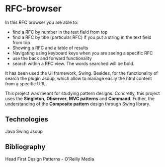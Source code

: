 # RFC-browser

In this RFC browser you are able to:
 * 	find a RFC by number in the text field from top
 * 	find a RFC by title (particular RFC) if you put a string in the text field from top
 * 	Showing a RFC and a table of results
 * 	Navigating using keyboard keys when you are seeing a specific RFC
 * 	use the back and forward functionality
 * 	search within a RFC view. The words searched will be bold.

It has been used the UI framework, Swing. Besides, for the functionality of search the plugin Jsoup, which allow to manage easily the html content from a specific URL.

This project was meant for studying pattern designs. Concretly, this project uses the **Singleton**, **Observer**, **MVC patterns** and **Command**. Futher, the understanding of the **Composite pattern** design through Swing library.

## Technologies
Java
Swing
Jsoup

## Bibliography
Head First Design Patterns - O'Reilly Media
